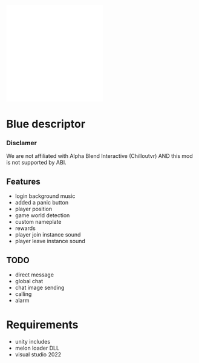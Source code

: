 ![Image](https://raw.githubusercontent.com/bluethefoxofficial/Bluedescriptor/main/res/BLUEDESCRIPTOR.png)


# Blue descriptor

### Disclamer

We are not affiliated with Alpha Blend Interactive (Chilloutvr) AND this mod is not supported by ABI.



## Features

- login background music
- added a panic button
- player position
- game world detection
- custom nameplate
- rewards
- player join instance sound
- player leave instance sound

## TODO
- direct message
- global chat
- chat image sending
- calling
- alarm


# Requirements
- unity includes
- melon loader DLL
- visual studio 2022
